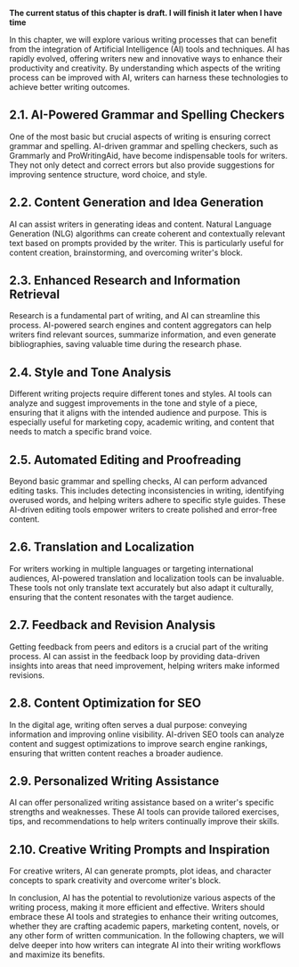 **The current status of this chapter is draft. I will finish it later when I have time**

In this chapter, we will explore various writing processes that can benefit from the integration of Artificial Intelligence (AI) tools and techniques. AI has rapidly evolved, offering writers new and innovative ways to enhance their productivity and creativity. By understanding which aspects of the writing process can be improved with AI, writers can harness these technologies to achieve better writing outcomes.

2.1. **AI-Powered Grammar and Spelling Checkers**
-------------------------------------------------

One of the most basic but crucial aspects of writing is ensuring correct grammar and spelling. AI-driven grammar and spelling checkers, such as Grammarly and ProWritingAid, have become indispensable tools for writers. They not only detect and correct errors but also provide suggestions for improving sentence structure, word choice, and style.

2.2. **Content Generation and Idea Generation**
-----------------------------------------------

AI can assist writers in generating ideas and content. Natural Language Generation (NLG) algorithms can create coherent and contextually relevant text based on prompts provided by the writer. This is particularly useful for content creation, brainstorming, and overcoming writer's block.

2.3. **Enhanced Research and Information Retrieval**
----------------------------------------------------

Research is a fundamental part of writing, and AI can streamline this process. AI-powered search engines and content aggregators can help writers find relevant sources, summarize information, and even generate bibliographies, saving valuable time during the research phase.

2.4. **Style and Tone Analysis**
--------------------------------

Different writing projects require different tones and styles. AI tools can analyze and suggest improvements in the tone and style of a piece, ensuring that it aligns with the intended audience and purpose. This is especially useful for marketing copy, academic writing, and content that needs to match a specific brand voice.

2.5. **Automated Editing and Proofreading**
-------------------------------------------

Beyond basic grammar and spelling checks, AI can perform advanced editing tasks. This includes detecting inconsistencies in writing, identifying overused words, and helping writers adhere to specific style guides. These AI-driven editing tools empower writers to create polished and error-free content.

2.6. **Translation and Localization**
-------------------------------------

For writers working in multiple languages or targeting international audiences, AI-powered translation and localization tools can be invaluable. These tools not only translate text accurately but also adapt it culturally, ensuring that the content resonates with the target audience.

2.7. **Feedback and Revision Analysis**
---------------------------------------

Getting feedback from peers and editors is a crucial part of the writing process. AI can assist in the feedback loop by providing data-driven insights into areas that need improvement, helping writers make informed revisions.

2.8. **Content Optimization for SEO**
-------------------------------------

In the digital age, writing often serves a dual purpose: conveying information and improving online visibility. AI-driven SEO tools can analyze content and suggest optimizations to improve search engine rankings, ensuring that written content reaches a broader audience.

2.9. **Personalized Writing Assistance**
----------------------------------------

AI can offer personalized writing assistance based on a writer's specific strengths and weaknesses. These AI tools can provide tailored exercises, tips, and recommendations to help writers continually improve their skills.

2.10. **Creative Writing Prompts and Inspiration**
--------------------------------------------------

For creative writers, AI can generate prompts, plot ideas, and character concepts to spark creativity and overcome writer's block.

In conclusion, AI has the potential to revolutionize various aspects of the writing process, making it more efficient and effective. Writers should embrace these AI tools and strategies to enhance their writing outcomes, whether they are crafting academic papers, marketing content, novels, or any other form of written communication. In the following chapters, we will delve deeper into how writers can integrate AI into their writing workflows and maximize its benefits.
